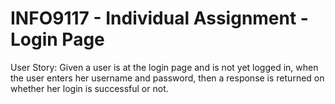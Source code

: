 # INFO9117 - Individual Assignment - Login Page

User Story: 
Given a user is at the login page and is not yet logged in, when the user enters her username and  password, then a response is returned on whether her login is successful or not.

